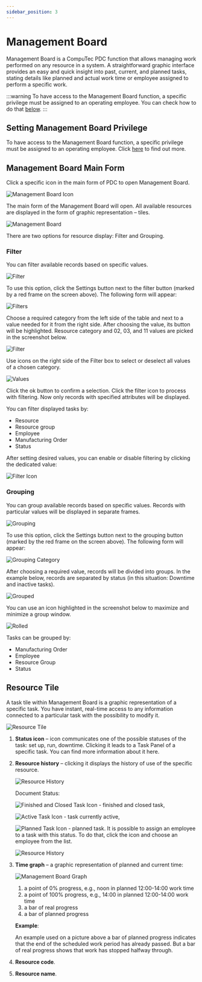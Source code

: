 ```yaml
---
sidebar_position: 3
---
```


# Management Board

Management Board is a CompuTec PDC function that allows managing work performed on any resource in a system. A straightforward graphic interface provides an easy and quick insight into past, current, and planned tasks, stating details like planned and actual work time or employee assigned to perform a specific work.

:::warning
    To have access to the Management Board function, a specific privilege must be assigned to an operating employee. You can check how to do that [below](#setting-management-board-privilege).
:::

## Setting Management Board Privilege

To have access to the Management Board function, a specific privilege must be assigned to an operating employee. Click [here](../administrator-guide/setting-up-the-application/overview.md#requirements) to find out more.

## Management Board Main Form

Click a specific icon in the main form of PDC to open Management Board.

![Management Board Icon](./media/management-board/management-board-icon.webp)

The main form of the Management Board will open. All available resources are displayed in the form of graphic representation – tiles.

![Management Board](./media/management-board/pdc-management-board.webp)

There are two options for resource display: Filter and Grouping.

### Filter

You can filter available records based on specific values.

![Filter](./media/management-board/management-board-filter.webp)

To use this option, click the Settings button next to the filter button (marked by a red frame on the screen above). The following form will appear:

![Filters](./media/management-board/pdc-filters.webp)

Choose a required category from the left side of the table and next to a value needed for it from the right side. After choosing the value, its button will be highlighted. Resource category and 02, 03, and 11 values are picked in the screenshot below.

![Filter](./media/management-board/pdc-filter.webp)

Use icons on the right side of the Filter box to select or deselect all values of a chosen category.

![Values](./media/management-board/filters-chosen-values.webp)

Click the ok button to confirm a selection. Click the filter icon to process with filtering. Now only records with specified attributes will be displayed.

You can filter displayed tasks by:

- Resource
- Resource group
- Employee
- Manufacturing Order
- Status

After setting desired values, you can enable or disable filtering by clicking the dedicated value:

![Filter Icon](./media/management-board/filter-icon.webp)

### Grouping

You can group available records based on specific values. Records with particular values will be displayed in separate frames.

![Grouping](./media/management-board/grouping.webp)

To use this option, click the Settings button next to the grouping button (marked by the red frame on the screen above). The following form will appear:

![Grouping Category](./media/management-board/grouping-category.webp)

After choosing a required value, records will be divided into groups. In the example below, records are separated by status (in this situation: Downtime and inactive tasks).

![Grouped](./media/management-board/management-board-grouped.webp)

You can use an icon highlighted in the screenshot below to maximize and minimize a group window.

![Rolled](./media/management-board/management-board-grouped-rolled.webp)

Tasks can be grouped by:

- Manufacturing Order
- Employee
- Resource Group
- Status

## Resource Tile

A task tile within Management Board is a graphic representation of a specific task. You have instant, real-time access to any information connected to a particular task with the possibility to modify it.

![Resource Tile](./media/management-board/management-board-resource-tile.webp)

1. **Status icon** – icon communicates one of the possible statuses of the task: set up, run, downtime. Clicking it leads to a Task Panel of a specific task. You can find more information about it here.
2. **Resource history** – clicking it displays the history of use of the specific resource.

    ![Resource History](./media/management-board/management-board-resource-history.webp)

    Document Status:

    ![Finished and Closed Task Icon](./media/management-board/finished-closed-task-icon.webp) - finished and closed task,

    ![Active Task Icon](./media/management-board/active-task-icon.webp) - task currently active,

    ![Planned Task Icon](./media/management-board/planned-task-icon.webp) - planned task. It is possible to assign an employee to a task with this status. To do that, click the icon and choose an employee from the list.

    ![Resource History](./media/management-board/resource-history-employee.webp)
3. **Time graph** – a graphic representation of planned and current time:

    ![Management Board Graph](./media/management-board/management-board-graph.webp)

    1. a point of 0% progress, e.g., noon in planned 12:00-14:00 work time
    2. a point of 100% progress, e.g., 14:00 in planned 12:00-14:00 work time
    3. a bar of real progress
    4. a bar of planned progress

    **Example**:

    An example used on a picture above a bar of planned progress indicates that the end of the scheduled work period has already passed. But a bar of real progress shows that work has stopped halfway through.
4. **Resource code**.
5. **Resource name**.
